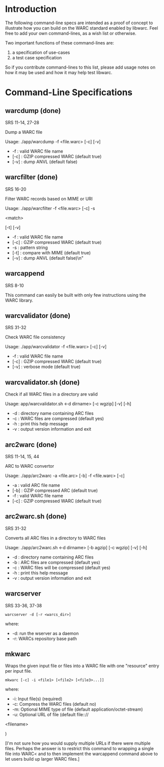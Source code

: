 # Introduction #

The following command-line specs are intended as a proof of concept to illustrate how you can build on the WARC standard enabled by libwarc. Feel free to add your own command-lines, as a wish list or otherwise.

Two important functions of these command-lines are:
  1. a specification of use-cases
  1. a test case specification

So if you contribute command-lines to this list, please add usage notes on how it may be used and how it may help test libwarc.

# Command-Line Specifications #

## warcdump (done) ##
SRS 11-14, 27-28

Dump a WARC file

Usage: ./app/warcdump -f <file.warc> [-c] [-v]
  * -f    : valid WARC file name
  * [-c]  : GZIP compressed WARC (default true)
  * [-v]  : dump ANVL (default false)

## warcfilter (done) ##
SRS 16-20

Filter WARC records based on MIME or URI

Usage: ./app/warcfilter -f <file.warc> [-c] -s 

&lt;match&gt;

 [-t] [-v]
  * -f    : valid WARC file name
  * [-c]  : GZIP compressed WARC (default true)
  * -s    : pattern string
  * [-t]  : compare with MIME (default true)
  * [-v]  : dump ANVL (default false)\n"

## warcappend ##
SRS 8-10

This command can easily be built with only few instructions using the WARC library.


## warcvalidator (done) ##
SRS 31-32

Check WARC file consistency

Usage: ./app/warcvalidator -f <file.warc> [-c] [-v]
  * -f    : valid WARC file name
  * [-c]  : GZIP compressed WARC (default true)
  * [-v]  : verbose mode (default true)


## warcvalidator.sh (done) ##

Check if all WARC files in a directory are valid

Usage: app/warcvalidator.sh <-d dirname> [-c wgzip] [-v] [-h]
  * -d     : directory name containing ARC files
  * -c     : WARC files are compressed (default yes)
  * -h     : print this help message
  * -v     : output version information and exit


## arc2warc (done) ##
SRS 11-14, 15, 44

ARC to WARC convertor

Usage: ./app/arc2warc -a <file.arc> [-b] -f <file.warc> [-c]
  * -a    : valid ARC file name
  * [-b]  : GZIP compressed ARC (default true)
  * -f    : valid WARC file name
  * [-c]  : GZIP compressed WARC (default true)


## arc2warc.sh (done) ##
SRS 31-32

Converts all ARC files in a directory to WARC files

Usage: ./app/arc2warc.sh <-d dirname> [-b agzip] [-c wgzip] [-v] [-h]
  * -d     : directory name containing ARC files
  * -b     : ARC files are compressed (default yes)
  * -c     : WARC files will be compressed (default yes)
  * -h     : print this help message
  * -v     : output version information and exit


## warcserver ##
SRS 33-36, 37-38

`warcserver -d [-r <warcs_dir>]`

where:
  * -d: run the wserver as a daemon
  * -r: WARCs repository base path

## mkwarc ##

Wraps the given input file or files into a WARC file with one "resource" entry per input file.

`mkwarc [-c] -i <file1> [<file2> [<file3>...]]`

where:
  * -i: Input file(s) (required)
  * -c: Compress the WARC files (default no)
  * -m: Optional MIME type of file (default application/octet-stream)
  * -u: Optional URL of file (default file:://

&lt;filename&gt;

)

[I'm not sure how you would supply multiple URLs if there were multiple files. Perhaps the answer is to restrict this command to wrapping a single file into WARC< and to then implement the warcappend command above to let users build up larger WARC files.]